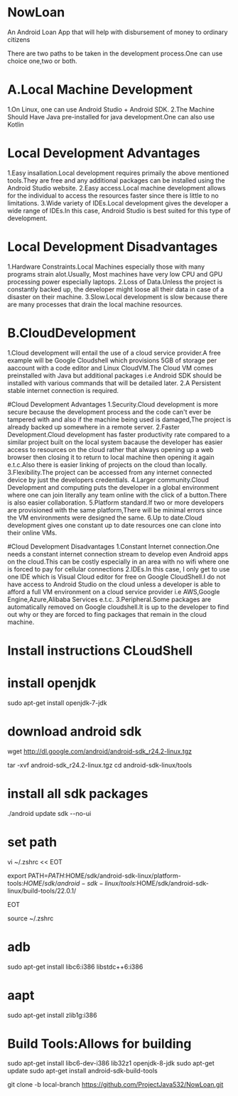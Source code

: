 # NowLoan
An Android Loan App that will help with disbursement of money to ordinary citizens

There are two paths to be taken in the development process.One can use choice one,two or both.
# A.Local Machine Development
1.On Linux, one can use Android Studio + Android SDK.
2.The Machine Should Have Java pre-installed for java development.One can also use Kotlin

# Local Development Advantages
1.Easy insallation.Local development requires primaily the above mentioned tools.They are free and any additional packages can be installed using the Android Studio website.
2.Easy access.Local machine development allows for the individual to access the resources faster since there is little to no limitations.
3.Wide variety of IDEs.Local development gives the developer a wide range of IDEs.In this case, Android Studio is best suited for this type of development.

# Local Development Disadvantages
1.Hardware Constraints.Local Machines especially those with many programs strain alot.Usually, Most machines have very low CPU and GPU processing power especially laptops.
2.Loss of Data.Unless the project is constantly backed up, the developer might loose all their data in case of a disaster on their machine.
3.Slow.Local development is slow because there are many processes that drain the local machine resources.

# B.CloudDevelopment
1.Cloud development will entail the use of a cloud service provider.A free example will be Google Cloudshell which provisions 5GB of storage per aaccount with a code editor and Linux CloudVM.The Cloud VM comes preinstalled with Java but additional packages i.e Android SDK should be installed with various commands that will be detailed later.
2.A Persistent stable internet connection is required.

#Cloud Development Advantages
1.Security.Cloud development is more secure because the development process and the code can't ever be tampered with and also if the machine being used is damaged,The project is already backed up somewhere in a remote server.
2.Faster Development.Cloud development has faster productivity rate compared to a similar project built on the local system bacause the developer has easier access to resources on the cloud rather that always opening up a web browser then closing it to return to local machine then opening it again e.t.c.Also there is easier linking of projects on the cloud than locally.
3.Flexibility.The project can be accessed from any internet connected device by just the developers credentials.
4.Larger community.Cloud Development and computing puts the developer in a global environment where one can join literally any team online with the click of a button.There is also easier collaboration.
5.Platform standard.If two or more developers are provisioned with the same platform,There will be minimal errors since the VM environments were designed the same.
6.Up to date.Cloud development gives one constant up to date resources one can clone into their online VMs.

#Cloud Development Disadvantages
1.Constant Internet connection.One needs a constant internet connection stream to develop even Android apps on the cloud.This can be costly especially in an area with no wifi where one is forced to pay for cellular connections
2.IDEs.In this case, I only get to use one IDE which is Visual Cloud editor for free on Google CloudShell.I do not have access to Android Studio on the cloud unless a developer is able to afford a full VM environment on a cloud service provider i.e AWS,Google Engine,Azure,Alibaba Services e.t.c.
3.Peripheral.Some packages are automatically removed on Google cloudshell.It is up to the developer to find out why or they are forced to fing packages that remain in the cloud machine.


# Install instructions CLoudShell

# install openjdk
sudo apt-get install openjdk-7-jdk

# download android sdk
wget http://dl.google.com/android/android-sdk_r24.2-linux.tgz

tar -xvf android-sdk_r24.2-linux.tgz
cd android-sdk-linux/tools

# install all sdk packages
./android update sdk --no-ui

# set path
vi ~/.zshrc << EOT

export PATH=${PATH}:$HOME/sdk/android-sdk-linux/platform-tools:$HOME/sdk/android-sdk-linux/tools:$HOME/sdk/android-sdk-linux/build-tools/22.0.1/

EOT

source ~/.zshrc

# adb
sudo apt-get install libc6:i386 libstdc++6:i386
# aapt
sudo apt-get install zlib1g:i386

# Build Tools:Allows for building

sudo apt-get install libc6-dev-i386 lib32z1 openjdk-8-jdk
sudo apt-get update
sudo apt-get install android-sdk-build-tools

git clone -b local-branch https://github.com/ProjectJava532/NowLoan.git

